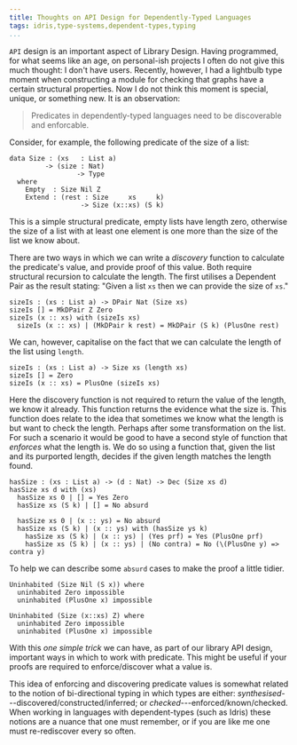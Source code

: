 ```yaml
---
title: Thoughts on API Design for Dependently-Typed Languages
tags: idris,type-systems,dependent-types,typing
...
```


`API` design is an important aspect of Library Design.
Having programmed, for what seems like an age, on personal-ish projects I often do not give this much thought:
I don't have users.
Recently, however, I had a lightbulb type moment when constructing a module for checking that graphs have a certain structural properties.
Now I do not think this moment is special, unique, or something new.
It is an observation:

> Predicates in dependently-typed languages need to be discoverable and enforcable.

Consider, for example, the following predicate of the size of a list:

```{idris}
data Size : (xs   : List a)
         -> (size : Nat)
                 -> Type
  where
    Empty  : Size Nil Z
    Extend : (rest : Size     xs     k)
                  -> Size (x::xs) (S k)
```

This is a simple structural predicate,
empty lists have length zero, otherwise the size of a list with at least one element is one more than the size of the list we know about.

There are two ways in which we can write a *discovery* function to calculate the predicate's value, and provide proof of this value.
Both require structural recursion to calculate the length.
The first utilises a Dependent Pair as the result stating:
"Given a list `xs` then we can provide the size of `xs`."


```{idris}
sizeIs : (xs : List a) -> DPair Nat (Size xs)
sizeIs [] = MkDPair Z Zero
sizeIs (x :: xs) with (sizeIs xs)
  sizeIs (x :: xs) | (MkDPair k rest) = MkDPair (S k) (PlusOne rest)
```

We can, however, capitalise on the fact that we can calculate the length of the list using `length`.

```{idris}
sizeIs : (xs : List a) -> Size xs (length xs)
sizeIs [] = Zero
sizeIs (x :: xs) = PlusOne (sizeIs xs)
```

Here the discovery function is not required to return the value of the length, we know it already.
This function returns the evidence what the size is.
This function does relate to the idea that sometimes we know what the length is but want to check the length.
Perhaps after some transformation on the list.
For such a scenario it would be good to have a second style of function that *enforces* what the length is.
We do so using a function that, given the list and its purported length, decides if the given length matches the length found.

```{idris}
hasSize : (xs : List a) -> (d : Nat) -> Dec (Size xs d)
hasSize xs d with (xs)
  hasSize xs 0 | [] = Yes Zero
  hasSize xs (S k) | [] = No absurd

  hasSize xs 0 | (x :: ys) = No absurd
  hasSize xs (S k) | (x :: ys) with (hasSize ys k)
    hasSize xs (S k) | (x :: ys) | (Yes prf) = Yes (PlusOne prf)
    hasSize xs (S k) | (x :: ys) | (No contra) = No (\(PlusOne y) => contra y)
```

To help we can describe some `absurd` cases to make the proof a little tidier.

```{idris}
Uninhabited (Size Nil (S x)) where
  uninhabited Zero impossible
  uninhabited (PlusOne x) impossible

Uninhabited (Size (x::xs) Z) where
  uninhabited Zero impossible
  uninhabited (PlusOne x) impossible

```

With this *one simple trick* we can have, as part of our library API design, important ways in which to work with predicate.
This might be useful if your proofs are required to enforce/discover what a value is.

This idea of enforcing and discovering predicate values is somewhat related to the notion of bi-directional typing in which types are either:
*synthesised*---discovered/constructed/inferred; or
*checked*---enforced/known/checked.
When working in languages with dependent-types (such as Idris) these notions are a nuance that one must remember, or if you are like me one must re-rediscover every so often.
